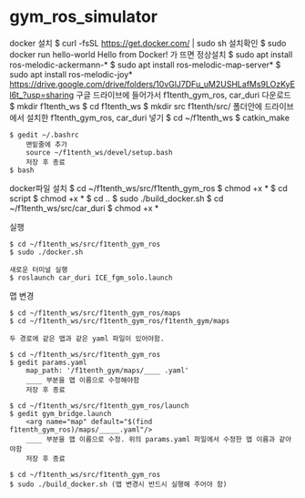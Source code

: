 
# gym_ros_simulator
docker 설치
    $ curl -fsSL https://get.docker.com/ | sudo sh
설치확인
    $ sudo docker run hello-world
Hello from Docker! 가 뜨면 정상설치
    $ sudo apt install ros-melodic-ackermann-*
    $ sudo apt install ros-melodic-map-server*
    $ sudo apt install ros-melodic-joy*
https://drive.google.com/drive/folders/10vGlJ7DFu_uM2USHLafMs9LOzKyEl6t_?usp=sharing
구글 드라이브에 들어가서 f1tenth_gym_ros, car_duri 다운로드
    $ mkdir f1tenth_ws
    $ cd f1tenth_ws
    $ mkdir src
f1tenth/src/ 폴더안에 드라이브에서 설치한 f1tenth_gym_ros, car_duri 넣기
    $ cd ~/f1tenth_ws
    $ catkin_make
    
    $ gedit ~/.bashrc
        맨밑줄에 추가
        source ~/f1tenth_ws/devel/setup.bash
        저장 후 종료   
    $ bash
    
docker파일 설치
    $ cd ~/f1tenth_ws/src/f1tenth_gym_ros
    $ chmod +x *
    $ cd script
    $ chmod +x *
    $ cd ..
    $ sudo ./build_docker.sh
    $ cd ~/f1tenth_ws/src/car_duri
    $ chmod +x *
    
실행
    
    $ cd ~/f1tenth_ws/src/f1tenth_gym_ros
    $ sudo ./docker.sh
    
    새로운 터미널 실행
    $ roslaunch car_duri ICE_fgm_solo.launch

맵 변경

    $ cd ~/f1tenth_ws/src/f1tenth_gym_ros/maps
    $ cd ~/f1tenth_ws/src/f1tenth_gym_ros/f1tenth_gym/maps

    두 경로에 같은 맵과 같은 yaml 파일이 있어야함.

    $ cd ~/f1tenth_ws/src/f1tenth_gym_ros
    $ gedit params.yaml
        map_path: '/f1tenth_gym/maps/____ .yaml' 
        ____ 부분을 맵 이름으로 수정해야함
        저장 후 종료

    $ cd ~/f1tenth_ws/src/f1tenth_gym_ros/launch
    $ gedit gym_bridge.launch
        <arg name="map" default="$(find f1tenth_gym_ros)/maps/_____.yaml"/>
        ____ 부분을 맵 이름으로 수정. 위의 params.yaml 파일에서 수정한 맵 이름과 같아야함
        저장 후 종료

    $ cd ~/f1tenth_ws/src/f1tenth_gym_ros
    $ sudo ./build_docker.sh (맵 변경시 반드시 실행해 주어야 함)
